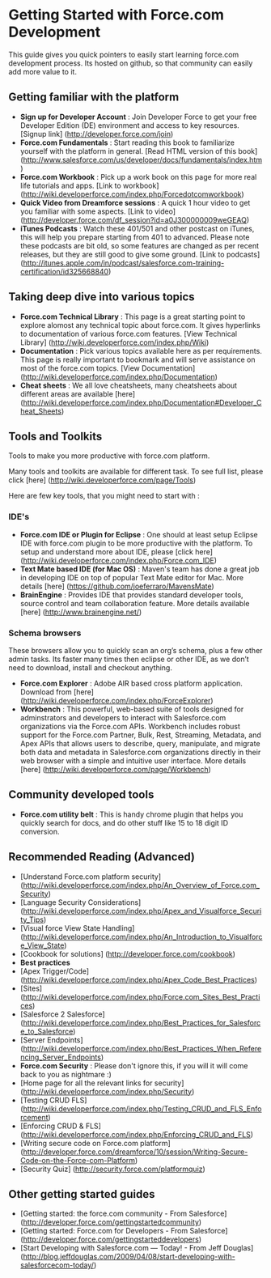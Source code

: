 # Getting Started with Force.com Development
This guide gives you quick pointers to easily start learning force.com development process. Its hosted on github, so that community can easily add more value to it. 
 

## Getting familiar with the platform
 * __Sign up for Developer Account__ : Join Developer Force to get your free Developer Edition (DE) environment and access to key resources. [Signup link] (http://developer.force.com/join) 
 * __Force.com Fundamentals__ : Start reading this book to familiarize yourself with the platform in general. [Read HTML version of this book] (http://www.salesforce.com/us/developer/docs/fundamentals/index.htm)
 * __Force.com Workbook__ : Pick up a work book on this page for more real life tutorials and apps. [Link to workbook] (http://wiki.developerforce.com/index.php/Forcedotcomworkbook)
 * __Quick Video from Dreamforce sessions__ : A quick 1 hour video to get you familiar with some aspects. [Link to video] (http://developer.force.com/df_session?id=a0J300000009weGEAQ)
 * __iTunes Podcasts__ : Watch these 401/501 and other postcast on iTunes, this will help you prepare starting from 401 to advanced. Please note these podcasts are bit old, so some features are changed as per recent releases, but they are still good to give some ground. [Link to podcasts] (http://itunes.apple.com/in/podcast/salesforce.com-training-certification/id325668840)
                                                   
## Taking deep dive into various topics 
 * __Force.com Technical Library__ : This page is a great starting point to explore alomost any technical topic about force.com. It gives hyperlinks to documentation of various force.com features. [View Technical Library] (http://wiki.developerforce.com/index.php/Wiki)
 * __Documentation__ : Pick various topics available here as per requirements. This page is really important to bookmark and will serve assistance on most of the force.com topics. [View Documentation] (http://wiki.developerforce.com/index.php/Documentation) 
 * __Cheat sheets__ : We all love cheatsheets, many cheatsheets about different areas are available [here] (http://wiki.developerforce.com/index.php/Documentation#Developer_Cheat_Sheets)                                              

## Tools and Toolkits

Tools to make you more productive with force.com platform. 

Many tools and toolkits are available for different task. To see full list, please click [here] (http://wiki.developerforce.com/page/Tools)

Here are few key tools, that you might need to start with :

### IDE's
 * __Force.com IDE or Plugin for Eclipse__ : One should at least setup Eclipse IDE with force.com plugin to be more productive with the platform. To setup and understand more about IDE, please [click here] (http://wiki.developerforce.com/index.php/Force.com_IDE) 
 * __Text Mate based IDE (for Mac OS)__ : Maven's team has done a great job in developing IDE on top of popular Text Mate editor for Mac. More details [here] (https://github.com/joeferraro/MavensMate)  
 * __BrainEngine__ : Provides IDE that provides standard developer tools, source control and team collaboration feature. More details available [here] (http://www.brainengine.net/)

### Schema browsers
These browsers allow you to quickly scan an org’s schema, plus a few other admin tasks. Its faster many times then eclipse or other IDE, as we don’t need to download, install and checkout anything.

* __Force.com Explorer__ : Adobe AIR based cross platform application. Download from [here] (http://wiki.developerforce.com/index.php/ForceExplorer)
* __Workbench__ : This powerful, web-based suite of tools designed for adminstrators and developers to interact with Salesforce.com organizations via the Force.com APIs. Workbench includes robust support for the Force.com Partner, Bulk, Rest, Streaming, Metadata, and Apex APIs that allows users to describe, query, manipulate, and migrate both data and metadata in Salesforce.com organizations directly in their web browser with a simple and intuitive user interface. More details [here] (http://wiki.developerforce.com/page/Workbench)

## Community developed tools 
 * __Force.com utility belt__ : This is handy chrome plugin that helps you quickly search for docs, and do other stuff like 15 to 18 digit ID conversion.
 
## Recommended Reading (Advanced)

 * [Understand Force.com platform security] (http://wiki.developerforce.com/index.php/An_Overview_of_Force.com_Security)
 * [Language Security Considerations] (http://wiki.developerforce.com/index.php/Apex_and_Visualforce_Security_Tips)
 * [Visual force View State Handling] (http://wiki.developerforce.com/index.php/An_Introduction_to_Visualforce_View_State)
 * [Cookbook for solutions] (http://developer.force.com/cookbook)
 * __Best practices__ 
  *  [Apex Trigger/Code] (http://wiki.developerforce.com/index.php/Apex_Code_Best_Practices)
  *  [Sites] (http://wiki.developerforce.com/index.php/Force.com_Sites_Best_Practices)
  *  [Salesforce 2 Salesforce] (http://wiki.developerforce.com/index.php/Best_Practices_for_Salesforce_to_Salesforce) 
  *  [Server Endpoints] (http://wiki.developerforce.com/index.php/Best_Practices_When_Referencing_Server_Endpoints)
 *  __Force.com Security__ : Please don't ignore this, if you will it will come back to you as nightmare :)
  * [Home page for all the relevant links for security] (http://wiki.developerforce.com/index.php/Security)
  * [Testing CRUD FLS] (http://wiki.developerforce.com/index.php/Testing_CRUD_and_FLS_Enforcement)
  * [Enforcing CRUD & FLS] (http://wiki.developerforce.com/index.php/Enforcing_CRUD_and_FLS)
  * [Writing secure code on Force.com platform] (http://developer.force.com/dreamforce/10/session/Writing-Secure-Code-on-the-Force-com-Platform)
  * [Security Quiz] (http://security.force.com/platformquiz)
    
## Other getting started guides
 * [Getting started: the force.com community - From Salesforce] (http://developer.force.com/gettingstartedcommunity)
 * [Getting started: Force.com for Developers - From Salesforce] (http://developer.force.com/gettingstarteddevelopers)
 * [Start Developing with Salesforce.com — Today! - From Jeff Douglas] (http://blog.jeffdouglas.com/2009/04/08/start-developing-with-salesforcecom-today/)

